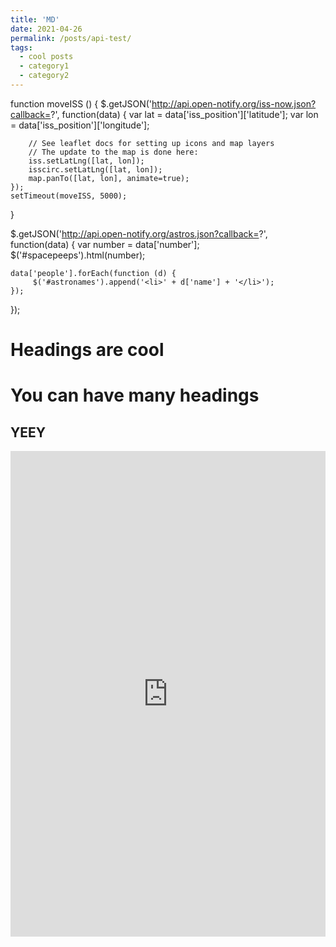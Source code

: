```yaml
---
title: 'MD'
date: 2021-04-26
permalink: /posts/api-test/
tags:
  - cool posts
  - category1
  - category2
---
```


function moveISS () {
    $.getJSON('http://api.open-notify.org/iss-now.json?callback=?', function(data) {
        var lat = data['iss_position']['latitude'];
        var lon = data['iss_position']['longitude'];

        // See leaflet docs for setting up icons and map layers
        // The update to the map is done here:
        iss.setLatLng([lat, lon]);
        isscirc.setLatLng([lat, lon]);
        map.panTo([lat, lon], animate=true);
    });
    setTimeout(moveISS, 5000); 
}

$.getJSON('http://api.open-notify.org/astros.json?callback=?', function(data) {
    var number = data['number'];
    $('#spacepeeps').html(number);

    data['people'].forEach(function (d) {
         $('#astronames').append('<li>' + d['name'] + '</li>');
    });
});


Headings are cool
======

You can have many headings
======
YEEY
------
<iframe title="Sexual Crimes" aria-label="Map" id="datawrapper-chart-zF224" src="https://datawrapper.dwcdn.net/zF224/1/" scrolling="no" frameborder="0" style="width: 0; min-width: 100% !important; border: none;" height="777"></iframe><script type="text/javascript">!function(){"use strict";window.addEventListener("message",(function(a){if(void 0!==a.data["datawrapper-height"])for(var e in a.data["datawrapper-height"]){var t=document.getElementById("datawrapper-chart-"+e)||document.querySelector("iframe[src*='"+e+"']");t&&(t.style.height=a.data["datawrapper-height"][e]+"px")}}))}();
</script>
